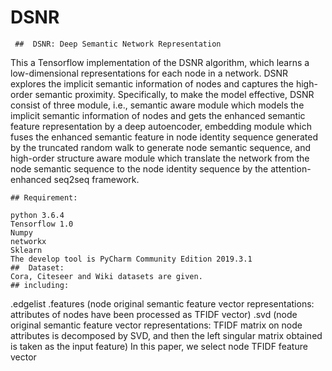 # DSNR
     ##  DSNR: Deep Semantic Network Representation
This a Tensorflow implementation of the DSNR algorithm, which learns a low-dimensional representations for each node in a network. DSNR explores the implicit semantic information of nodes and captures the high-order semantic proximity. Specifically, to make the model effective, DSNR consist of three module, i.e., semantic aware module which models the implicit semantic information of nodes and gets the enhanced semantic feature representation by a deep autoencoder, embedding module which fuses the enhanced semantic feature in node identity sequence generated by the truncated random walk to generate node semantic sequence, and high-order structure aware module which translate the network from the node semantic sequence to the node identity sequence by the attention-enhanced seq2seq framework.

    ## Requirement:
	
    python 3.6.4
    Tensorflow 1.0
    Numpy
    networkx
    Sklearn
    The develop tool is PyCharm Community Edition 2019.3.1
    ##  Dataset:
    Cora, Citeseer and Wiki datasets are given.
    ## including:
.edgelist
.features (node original semantic feature vector representations: attributes of nodes have been processed as TFIDF vector)
.svd (node original semantic feature vector representations: TFIDF matrix on node attributes is decomposed by SVD, and then the left singular matrix obtained is taken as the input feature)
In this paper, we select node TFIDF feature vector
